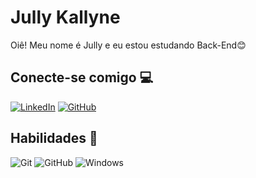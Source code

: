 # Jully Kallyne


Oiê! Meu nome é Jully e eu estou estudando Back-End😊


## Conecte-se comigo 💻


[![LinkedIn](https://img.shields.io/badge/LinkedIn-0077B5?style=for-the-badge&logo=linkedin&logoColor=white)](https://www.linkedin.com/in/jully-kallyne-159a141a4)
[![GitHub](https://img.shields.io/badge/GitHub-100000?style=for-the-badge&logo=github&logoColor=white)](https://github.com/JullyDeSimone)


## Habilidades 📝

![Git](https://img.shields.io/badge/GIT-E44C30?style=for-the-badge&logo=git&logoColor=white) ![GitHub](https://img.shields.io/badge/GitHub-100000?style=for-the-badge&logo=github&logoColor=white)
![Windows](https://img.shields.io/badge/Windows-000?style=for-the-badge&logo=windows&logoColor=2CA5E0)

